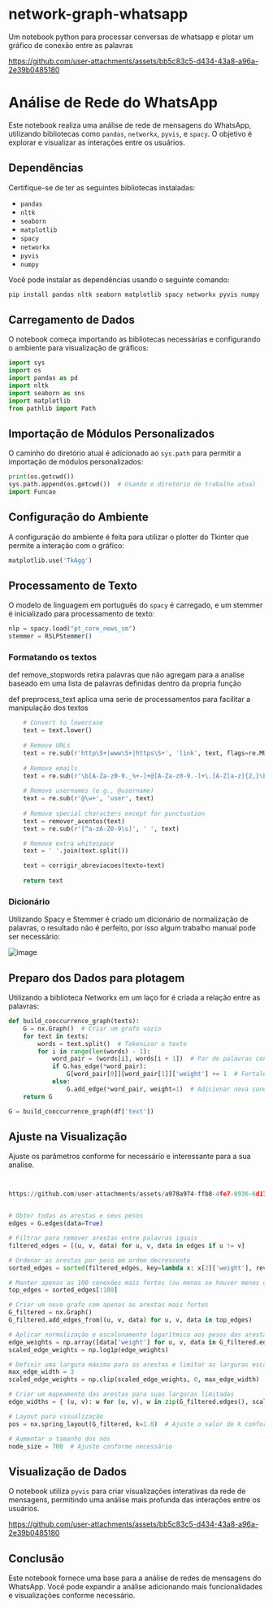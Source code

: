 # network-graph-whatsapp
Um notebook python para processar conversas de whatsapp e plotar um gráfico de conexão entre as palavras

https://github.com/user-attachments/assets/bb5c83c5-d434-43a8-a96a-2e39b0485180

# Análise de Rede do WhatsApp

Este notebook realiza uma análise de rede de mensagens do WhatsApp, utilizando bibliotecas como `pandas`, `networkx`, `pyvis`, e `spacy`. O objetivo é explorar e visualizar as interações entre os usuários.

## Dependências

Certifique-se de ter as seguintes bibliotecas instaladas:

- `pandas`
- `nltk`
- `seaborn`
- `matplotlib`
- `spacy`
- `networkx`
- `pyvis`
- `numpy`

Você pode instalar as dependências usando o seguinte comando:

```bash
pip install pandas nltk seaborn matplotlib spacy networkx pyvis numpy
```

## Carregamento de Dados

O notebook começa importando as bibliotecas necessárias e configurando o ambiente para visualização de gráficos:

```python
import sys
import os
import pandas as pd
import nltk
import seaborn as sns
import matplotlib
from pathlib import Path
```

## Importação de Módulos Personalizados

O caminho do diretório atual é adicionado ao `sys.path` para permitir a importação de módulos personalizados:

```python
print(os.getcwd())
sys.path.append(os.getcwd())  # Usando o diretório de trabalho atual
import Funcao
```

## Configuração do Ambiente

A configuração do ambiente é feita para utilizar o plotter do Tkinter que permite a interação com o gráfico:

```python
matplotlib.use('TkAgg')
```

## Processamento de Texto

O modelo de linguagem em português do `spacy` é carregado, e um stemmer é inicializado para processamento de texto:

```python
nlp = spacy.load("pt_core_news_sm")
stemmer = RSLPStemmer()
```

### Formatando os textos
def remove_stopwords
  retira palavras que não agregam para a analise baseado em uma lista de palavras definidas dentro da propria função
  
def preprocess_text 
  aplica uma serie de processamentos para facilitar a manipulação dos textos

```python
    # Convert to lowercase
    text = text.lower()
    
    # Remove URLs
    text = re.sub(r'http\S+|www\S+|https\S+', 'link', text, flags=re.MULTILINE)
    
    # Remove emails
    text = re.sub(r'\b[A-Za-z0-9._%+-]+@[A-Za-z0-9.-]+\.[A-Z|a-z]{2,}\b', 'mail', text)
    
    # Remove usernames (e.g., @username)
    text = re.sub(r'@\w+', 'user', text)
    
    # Remove special characters except for punctuation
    text = remover_acentos(text)
    text = re.sub(r'[^a-zA-Z0-9\s]', ' ', text)

    # Remove extra whitespace
    text = ' '.join(text.split())

    text = corrigir_abreviacoes(texto=text)
    
    return text
```   

### Dicionário

Utilizando Spacy e Stemmer é criado um dicionário de normalização de palavras, o resultado não é perfeito, por isso algum trabalho manual pode ser necessário:

![image](https://github.com/user-attachments/assets/6b5196bc-be8b-4942-a5e7-3af9ccf1cde4)

## Preparo dos Dados para plotagem

Utilizando a biblioteca Networkx em um laço for é criada a relação entre as palavras:

```python
def build_cooccurrence_graph(texts):
    G = nx.Graph()  # Criar um grafo vazio
    for text in texts:
        words = text.split()  # Tokenizar o texto
        for i in range(len(words) - 1):
            word_pair = (words[i], words[i + 1])  # Par de palavras consecutivas
            if G.has_edge(*word_pair):
                G[word_pair[0]][word_pair[1]]['weight'] += 1  # Fortalecer a conexão existente
            else:
                G.add_edge(*word_pair, weight=1)  # Adicionar nova conexão
    return G

G = build_cooccurrence_graph(df['text'])
```
## Ajuste na Visualização

Ajuste os parâmetros conforme for necessário e interessante para a sua analise.

```python


https://github.com/user-attachments/assets/a978a974-ffb8-4fe7-8936-6d174edf0926


# Obter todas as arestas e seus pesos
edges = G.edges(data=True)

# Filtrar para remover arestas entre palavras iguais
filtered_edges = [(u, v, data) for u, v, data in edges if u != v]

# Ordenar as arestas por peso em ordem decrescente
sorted_edges = sorted(filtered_edges, key=lambda x: x[2]['weight'], reverse=True)

# Manter apenas as 100 conexões mais fortes (ou menos se houver menos de 100)
top_edges = sorted_edges[:100]

# Criar um novo grafo com apenas as arestas mais fortes
G_filtered = nx.Graph()
G_filtered.add_edges_from((u, v, data) for u, v, data in top_edges)

# Aplicar normalização e escalonamento logarítmico aos pesos das arestas
edge_weights = np.array([data['weight'] for u, v, data in G_filtered.edges(data=True)])
scaled_edge_weights = np.log1p(edge_weights)

# Definir uma largura máxima para as arestas e limitar as larguras escaladas das arestas
max_edge_width = 3
scaled_edge_weights = np.clip(scaled_edge_weights, 0, max_edge_width)

# Criar um mapeamento das arestas para suas larguras limitadas
edge_widths = { (u, v): w for (u, v), w in zip(G_filtered.edges(), scaled_edge_weights) }

# Layout para visualização
pos = nx.spring_layout(G_filtered, k=1.0)  # Ajuste o valor de k conforme necessário

# Aumentar o tamanho dos nós
node_size = 700  # Ajuste conforme necessário
```

## Visualização de Dados

O notebook utiliza `pyvis` para criar visualizações interativas da rede de mensagens, permitindo uma análise mais profunda das interações entre os usuários.

https://github.com/user-attachments/assets/bb5c83c5-d434-43a8-a96a-2e39b0485180

## Conclusão

Este notebook fornece uma base para a análise de redes de mensagens do WhatsApp. Você pode expandir a análise adicionando mais funcionalidades e visualizações conforme necessário.


